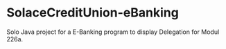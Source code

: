 # SolaceCreditUnion-eBanking
Solo Java project for a E-Banking program to display Delegation for Modul 226a.
